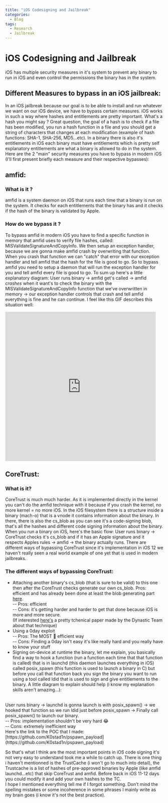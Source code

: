 ```yaml
---
title: "iOS Codesigning and Jailbreak"
categories:
  - Blog
tags:
  - Research
  - Jailbreak
---
```


# iOS Codesigning and Jailbreak
iOS has multiple security measures in it's system to prevent any binary to run in iOS and even control the permissions the binary has in the system.
## Different Measures to bypass in an iOS jailbreak:
<p>In an iOS jailbreak because our goal is to be able to install and run whatever we want on our iOS device, we have to bypass certain measures. iOS works in such a way where hashes and entitlements are pretty important. What's a hash you might say ? Great question, the goal of a hash is to check if a file has been modified, you run a hash function in a file and you should get a string of characters that changes at each modification (example of hash functions: SHA-1, SHA-256, MD5...etc). In a binary there is also it's entitlements in iOS each binary must have entitlements which is pretty self explanatory entitlements are what a binary is allowed to do in the system. Here are the 2 "main" security measures you have to bypass in modern iOS (I'll first present briefly each measure and their respective bypasses):
</p>

## amfid:
### What is it ?
amfid is a system daemon on iOS that runs each time that a binary is run on the system. It checks for each entitlements that the binary has and it checks if the hash of the binary is validated by Apple. 
### How do we bypass it ?
To bypass amfid in modern iOS you have to find a specific function in memory that amfid uses to verify file hashes, called: MISValidateSignatureAndCopyInfo. We then setup an exception handler, because we are gonna make amfid crash by overwriting that function. When you crash that function we can "catch" that error with our exception handler and tell amfid that the hash for the file is good to go. So to bypass amfid you need to setup a daemon that will run the exception handler for you and tell amfid every file is good to go. To sum up here's a little explanatory diagram:
User runs binary -> amfid get's called -> amfid *crashes* when it want's to check the binary with the MISValidateSignatureAndCopyInfo function that we've overwritten in memory -> our exception handler controls that crash and tell amfid everything is fine and he can continue.
I feel like this GIF describes this situation well:

<iframe src="https://giphy.com/embed/l2JIlnyZUpduiAn6M" width="480" height="474" frameBorder="0" class="giphy-embed" allowFullScreen></iframe>

## CoreTrust:
### What is it? 
CoreTrust is much much harder. As it is implemented directly in the kernel you can't do the amfid technique with it because if you crash the kernel, no more kernel = no more iOS. In the iOS filesystem there is a structure inside a binary (mach-o) that is a vnode it contains information about the binary. In there, there is also the cs_blob as you can see it's a code-signing blob, that's all the hashes and different code signing information about the binary. When you run a binary on iOS, here's the basic flow:
User runs binary -> CoreTrust checks it's cs_blob and if it has an Apple signature and it respects Apples rules -> amfid -> the binary actually runs. 
There are different ways of bypassing CoreTrust since it's implementation in iOS 12 we haven't really seen a real world example of one yet that is used in modern jailbreaks.
### The different ways of bypassing CoreTrust:
- Attaching another binary's cs_blob (that is sure to be valid) to this one then after the CoreTrust checks generate our own cs_blob.
Pros: efficient and has already been done at least the blob generating part <a href="https://github.com/PsychoTea/MeridianJB/blob/master/Meridian/amfid/ent_patching.m#L173">here</a>.<br>
-- Pros: efficient <br>
-- Cons: it's getting harder and harder to get that done because iOS is more and more secure.<br>
(If interested <a href="https://research.dynastic.co/2019/03/01/codesign-bypass">here's</a> a pretty tchenical paper made by the Dynastic Team about that technique)
- Using a 0day exploit <br>
 -- Pros: The MOST 🤩 efficient way<br> 
 -- Cons: Finding a 0day isn't easy it's like really hard and you really have to know your stuff<br>
- Signing on-device at runtime the binary, let me explain, you basically find a way to hook a function (run a function each time that that function is called) that is in launchd (this daemon launches everything in iOS) called posix_spawn (this function is used to launch a binary in C) but before you call that function back you sign the binary you want to run using a tool called ldid that is used to sign and give entitlements to the binary. A little diagram to explain should help (i know my explanation skills aren't amazing...):
<br>
User runs binary -> launchd is gonna launch is with posix_spawn() -> we hooked that function so we run ldid just before posix_spawn -> Finally call posix_spawn() to launch our binary.<br>
-- Pros: implementation shouldn't be very hard 😂<br>
-- Cons: extremely inefficient way <br>
Here's the link to the POC that I made: [https://github.com/K0stad1n/pspawn_payload](https://github.com/K0stad1n/pspawn_payload)<br>

So that's what I think are the most important points in iOS code signing it's not very easy to understand took me a while to catch up. There is one thing i haven't mentionned is the TrustCache (i won't go to much into detail), the Trustcache is a list of hashes of pre-approved binaries by Apple (like amfid launchd...etc) that skip CoreTrust and amfid. Before back in iOS 11-12 days you could modify it and add your own hashes to the TC.<br>
I hope I mentioned everything tell me if I forgot something. Don't mind the spelling mistakes or some incoherence in some phrases I mainly write as my brain goes (i know it's not the best practice).
